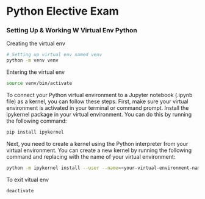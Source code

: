 # Python Elective Exam


### Setting Up & Working W Virtual Env Python
Creating the virtual env
```bash
# Setting up virtual env named venv
python -m venv venv
```

Entering the virtual env
```bash
source venv/bin/activate
```

To connect your Python virtual environment to a Jupyter notebook (.ipynb file) as a kernel, you can follow these steps:
First, make sure your virtual environment is activated in your terminal or command prompt.
Install the ipykernel package in your virtual environment. You can do this by running the following command:
```bash
pip install ipykernel
```

Next, you need to create a kernel using the Python interpreter from your virtual environment. 
You can create a new kernel by running the following command and replacing <your-virtual-environment-name> with the name of your virtual environment:
```bash
python -m ipykernel install --user --name=<your-virtual-environment-name>
```

To exit vitual env
```bash
deactivate
```
